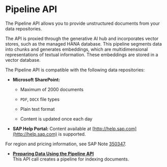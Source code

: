 <!-- loioa9badce6a4da4df68e98549d64aa2217 -->

# Pipeline API

The Pipeline API allows you to provide unstructured documents from your data repositories.

The API is proxied through the generative AI hub and incorporates vector stores, such as the managed HANA database. This pipeline segments data into chunks and generates embeddings, which are multidimensional representations of textual information. These embeddings are stored in a vector database.

The Pipeline API is compatible with the following data repositories:

-   **Microsoft SharePoint:**

    -   Maximum of 2000 documents

    -   `PDF`, `DOCX` file types

    -   Plain text format

    -   Content is updated once each day


-   **SAP Help Portal:** Content available at [http://help.sap.com](http://help.sap.com) is supported.

For region and pricing information, see SAP Note [350347](https://me.sap.com/notes/350347).

-   **[Preparing Data Using the Pipeline API](preparing-data-using-the-pipeline-api-9c972e2.md "This API call creates a pipeline for indexing documents.")**  
This API call creates a pipeline for indexing documents.

